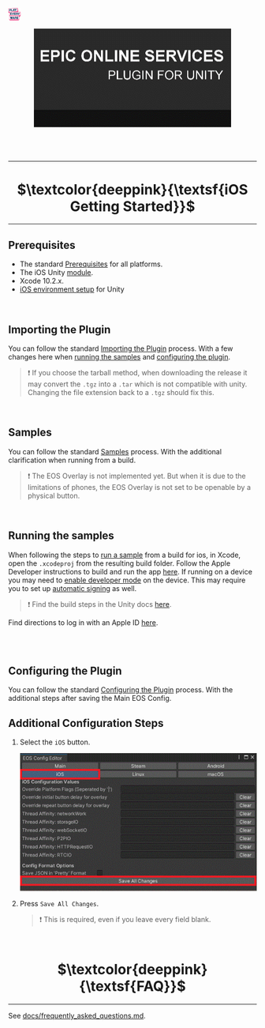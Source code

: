 <a href="/readme.md"><img src="/docs/images/PlayEveryWareLogo.gif" alt="Lobby Screenshot" width="5%"/></a>

<div align="center"> <img src="/docs/images/EOSPluginImage.gif" alt="Epic Online Services Plugin for Unity" /> </div>
<br /><br /><br />

---



# <div align="center">$\textcolor{deeppink}{\textsf{iOS Getting Started}}$</div> <a name="getting-started" />
---

## Prerequisites


* The standard <a href="/readme.md#prerequisites">Prerequisites</a> for all platforms.
* The iOS Unity <a href="https://docs.unity3d.com/hub/manual/AddModules.html">module</a>.
* Xcode 10.2.x.
* <a href="https://docs.unity3d.com/2021.3/Documentation/Manual/ios-environment-setup.html">iOS environment setup</a> for Unity

<br />

## Importing the Plugin


You can follow the standard <a href="/readme.md#importing-the-plugin">Importing the Plugin</a> process. With a few changes here when <a href="/readme.md#running-the-samples">running the samples</a> and <a href="/readme.md#configuring-the-plugin">configuring the plugin</a>.
> :heavy_exclamation_mark: If you choose the tarball method, when downloading the release it may convert the ```.tgz``` into a ```.tar``` which is not compatible with unity. Changing the file extension back to a ```.tgz``` should fix this.

<br />

## Samples

You can follow the standard <a href="/readme.md#samples">Samples</a> process.  With the additional clarification when running from a build.
> :heavy_exclamation_mark: The EOS Overlay is not implemented yet. But when it is due to the limitations of phones, the EOS Overlay is not set to be openable by a physical button.

<br />

## Running the samples

When following the steps to <a href="/readme.md#running-the-samples">run a sample</a> from a build for ios, in Xcode, open the ```.xcodeproj``` from the resulting build folder. Follow the Apple Developer instructions to build and run the app <a href="https://developer.apple.com/documentation/xcode/running-your-app-in-simulator-or-on-a-device">here</a>. If running on a device you may need to <a href="https://developer.apple.com/documentation/xcode/enabling-developer-mode-on-a-device">enable developer mode</a> on the device. This may require you to set up <a href="https://help.apple.com/xcode/mac/current/#/dev80cc24546">automatic signing</a> as well.
> :heavy_exclamation_mark: Find the build steps in the Unity docs <a href="https://docs.unity3d.com/2021.3/Documentation/Manual/iphone-BuildProcess.html">here</a>.

Find directions to log in with an Apple ID <a href="/docs/iOS/AppleIDLogin.md">here</a>.

<br />

<br />

## Configuring the Plugin

You can follow the standard <a href="/readme.md#configuring-the-plugin">Configuring the Plugin</a> process. With the additional steps after saving the Main EOS Config.


## Additional Configuration Steps <a name="configuration-steps" />

1. Select the ```iOS``` button.

    ![EOS Config UI](/docs/images/eosconfig_ui_ios.gif)

2. Press ```Save All Changes```.

      > :heavy_exclamation_mark: This is required, even if you leave every field blank.

<br />



# <div align="center">$\textcolor{deeppink}{\textsf{FAQ}}$</div> <a name="faq" />
---

See [docs/frequently_asked_questions.md](/docs/frequently_asked_questions.md).
